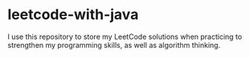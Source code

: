 ﻿# leetcode-with-java

I use this repository to store my LeetCode solutions when practicing to strengthen my programming skills, as well as
algorithm thinking.
